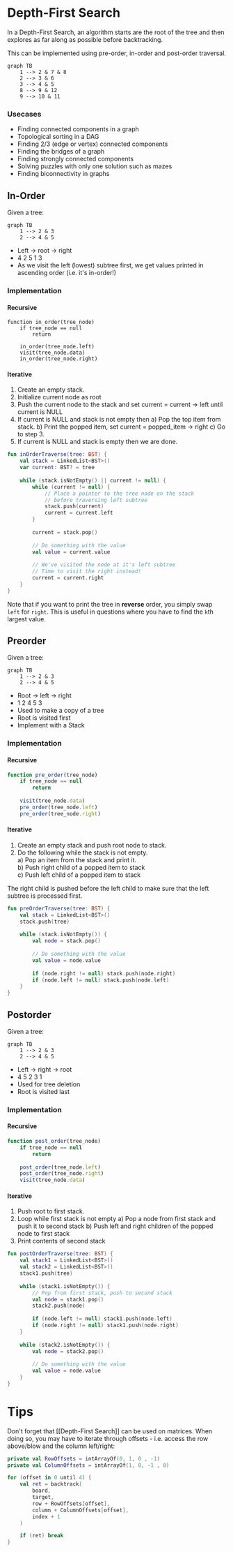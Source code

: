 # Depth-First Search
In a Depth-First Search, an algorithm starts are the root of the tree and then explores as far along as possible before backtracking.

This can be implemented using pre-order, in-order and post-order traversal.

```mermaid
graph TB 
    1 --> 2 & 7 & 8
    2 --> 3 & 6
    3 --> 4 & 5
    8 --> 9 & 12
    9 --> 10 & 11
```

### Usecases
* Finding connected components in a graph
* Topological sorting in a DAG
* Finding 2/3 (edge or vertex) connected components
* Finding the bridges of a graph
* Finding strongly connected components
* Solving puzzles with only one solution such as mazes
* Finding biconnectivity in graphs

## In-Order
Given a tree:

```mermaid
graph TB 
    1 --> 2 & 3
    2 --> 4 & 5
```
  
* Left -> root -> right
*  4 2 5 1 3
*  As we visit the left (lowest) subtree first, we get values printed in ascending order (i.e. it's in-order!)

### Implementation

#### Recursive

```javscript
function in_order(tree_node)
    if tree_node == null
        return
    
    in_order(tree_node.left)
    visit(tree_node.data)
    in_order(tree_node.right)
```


#### Iterative

1) Create an empty stack.
2) Initialize current node as root
3) Push the current node to the stack and set current = current -> left until current is NULL
4) If current is NULL and stack is not empty then 
     a) Pop the top item from stack.
     b) Print the popped item, set current = popped_item -> right 
     c) Go to step 3.
5) If current is NULL and stack is empty then we are done.

```kotlin
fun inOrderTraverse(tree: BST) {
    val stack = LinkedList<BST>()
	var current: BST? = tree
	
	while (stack.isNotEmpty() || current != null) {
		while (current != null) {
			// Place a pointer to the tree node on the stack
			// before traversing left subtree
			stack.push(current)
			current = current.left
		}
		
		current = stack.pop()
		
		// Do something with the value
		val value = current.value
		
		// We've visited the node at it's left subtree
		// Time to visit the right instead!
		current = current.right
	}
}
```

Note that if you want to print the tree in **reverse** order, you simply swap `left` for `right`. This is useful in questions where you have to find the `k`th largest value.

## Preorder
Given a tree:

```mermaid
graph TB 
    1 --> 2 & 3
    2 --> 4 & 5
```

* Root -> left -> right
*  1 2 4 5 3
*  Used to make a copy of a tree 
*  Root is visited first
*  Implement with a Stack

### Implementation

#### Recursive

```javascript
function pre_order(tree_node)
    if tree_node == null
        return
    
    visit(tree_node.data)
    pre_order(tree_node.left)
    pre_order(tree_node.right)
```

#### Iterative
1) Create an empty stack and push root node to stack.   
2) Do the following while the stack is not empty.   
	a) Pop an item from the stack and print it.   
	b) Push right child of a popped item to stack   
	c) Push left child of a popped item to stack  

The right child is pushed before the left child to make sure that the left subtree is processed first.

```kotlin
fun preOrderTraverse(tree: BST) {
	val stack = LinkedList<BST>()
	stack.push(tree)
	
	while (stack.isNotEmpty()) {
		val node = stack.pop()
		
		// Do something with the value
		val value = node.value
		
		if (node.right != null) stack.push(node.right)
		if (node.left != null) stack.push(node.left)
	}
}
```

## Postorder
Given a tree:

```mermaid
graph TB 
    1 --> 2 & 3
    2 --> 4 & 5
```

* Left -> right -> root
*  4 5 2 3 1
*  Used for tree deletion
*  Root is visited last

### Implementation

#### Recursive

```javascript
function post_order(tree_node)
    if tree_node == null
        return
    
    post_order(tree_node.left)
    post_order(tree_node.right)
    visit(tree_node.data)
```

#### Iterative
1) Push root to first stack.
2) Loop while first stack is not empty
   a) Pop a node from first stack and push it to second stack
   b) Push left and right children of the popped node to first stack
3) Print contents of second stack

```kotlin
fun postOrderTraverse(tree: BST) {
	val stack1 = LinkedList<BST>()
	val stack2 = LinkedList<BST>()
	stack1.push(tree)
	
	while (stack1.isNotEmpty()) {
		// Pop from first stack, push to second stack
		val node = stack1.pop()
		stack2.push(node)
		
		if (node.left != null) stack1.push(node.left)
		if (node.right != null) stack1.push(node.right)
	}
	
	while (stack2.isNotEmpty()) {
		val node = stack2.pop()
		
		// Do something with the value
		val value = node.value
	}
}
```

# Tips
Don't forget that [[Depth-First Search]] can be used on matrices. When doing so, you may have to iterate through offsets - i.e. access the row above/blow and the column left/right:

```kotlin
private val RowOffsets = intArrayOf(0, 1, 0 , -1)
private val ColumnOffsets = intArrayOf(1, 0, -1 , 0)

for (offset in 0 until 4) {
	val ret = backtrack(
		board,
		target, 
		row + RowOffsets[offset], 
		column + ColumnOffsets[offset],
		index + 1
	)

	if (ret) break
}

```